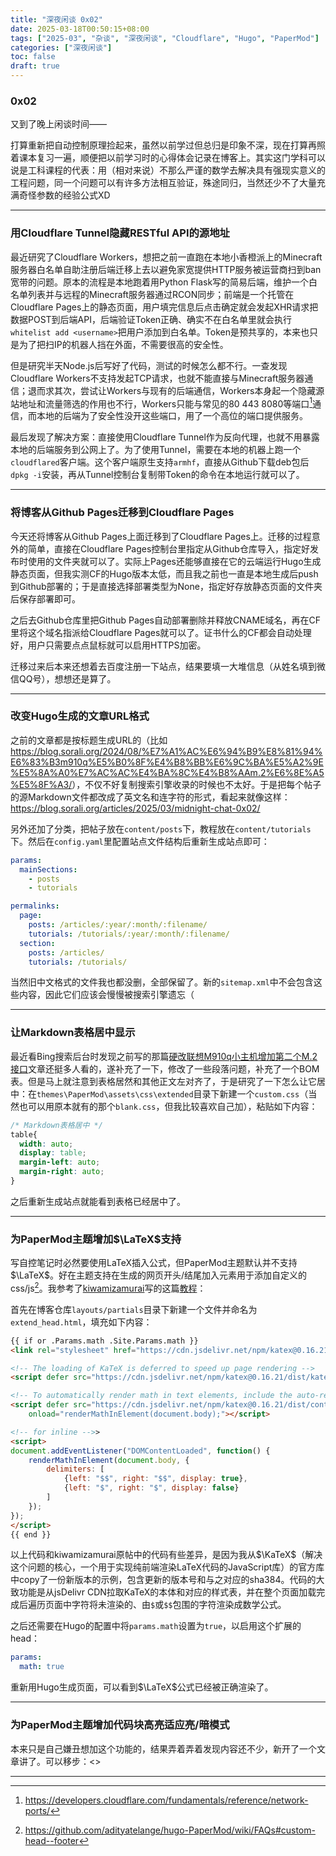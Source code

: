```yaml
---
title: "深夜闲谈 0x02"
date: 2025-03-18T00:50:15+08:00
tags: ["2025-03", "杂谈", "深夜闲谈", "Cloudflare", "Hugo", "PaperMod"]
categories: ["深夜闲谈"]
toc: false
draft: true
---
```


### 0x02

又到了晚上闲谈时间——

打算重新把自动控制原理捡起来，虽然以前学过但总归是印象不深，现在打算再照着课本复习一遍，顺便把以前学习时的心得体会记录在博客上。其实这门学科可以说是工科课程的代表：用（相对来说）不那么严谨的数学去解决具有强现实意义的工程问题，同一个问题可以有许多方法相互验证，殊途同归，当然还少不了大量充满奇怪参数的经验公式XD

---

### 用Cloudflare Tunnel隐藏RESTful API的源地址

最近研究了Cloudflare Workers，想把之前一直跑在本地小香橙派上的Minecraft服务器白名单自助注册后端迁移上去以避免家宽提供HTTP服务被运营商扫到ban宽带的问题。原本的流程是本地跑着用Python Flask写的简易后端，维护一个白名单列表并与远程的Minecraft服务器通过RCON同步；前端是一个托管在Cloudflare Pages上的静态页面，用户填完信息后点击确定就会发起XHR请求把数据POST到后端API，后端验证Token正确、确实不在白名单里就会执行`whitelist add <username>`把用户添加到白名单。Token是预共享的，本来也只是为了把扫IP的机器人挡在外面，不需要很高的安全性。

但是研究半天Node.js后写好了代码，测试的时候怎么都不行。一查发现Cloudflare Workers不支持发起TCP请求，也就不能直接与Minecraft服务器通信；退而求其次，尝试让Workers与现有的后端通信，Workers本身起一个隐藏源站地址和流量筛选的作用也不行，Workers只能与常见的80 443 8080等端口[^1]通信，而本地的后端为了安全性没开这些端口，用了一个高位的端口提供服务。

最后发现了解决方案：直接使用Cloudflare Tunnel作为反向代理，也就不用暴露本地的后端服务到公网上了。为了使用Tunnel，需要在本地的机器上跑一个`cloudflared`客户端。这个客户端原生支持`armhf`，直接从Github下载deb包后`dpkg -i`安装，再从Tunnel控制台复制带Token的命令在本地运行就可以了。

---

### 将博客从Github Pages迁移到Cloudflare Pages

今天还将博客从Github Pages上面迁移到了Cloudflare Pages上。迁移的过程意外的简单，直接在Cloudflare Pages控制台里指定从Github仓库导入，指定好发布时使用的文件夹就可以了。实际上Pages还能够直接在它的云端运行Hugo生成静态页面，但我实测CF的Hugo版本太低，而且我之前也一直是本地生成后push到Github部署的；于是直接选择部署类型为None，指定好存放静态页面的文件夹后保存部署即可。

之后去Github仓库里把Github Pages自动部署删除并释放CNAME域名，再在CF里将这个域名指派给Cloudflare Pages就可以了。证书什么的CF都会自动处理好，用户只需要点点鼠标就可以启用HTTPS加密。

迁移过来后本来还想着去百度注册一下站点，结果要填一大堆信息（从姓名填到微信QQ号），想想还是算了。

---

### 改变Hugo生成的文章URL格式

之前的文章都是按标题生成URL的（比如<https://blog.sorali.org/2024/08/%E7%A1%AC%E6%94%B9%E8%81%94%E6%83%B3m910q%E5%B0%8F%E4%B8%BB%E6%9C%BA%E5%A2%9E%E5%8A%A0%E7%AC%AC%E4%BA%8C%E4%B8%AAm.2%E6%8E%A5%E5%8F%A3/>），不仅不好复制搜索引擎收录的时候也不太好。于是把每个帖子的源Markdown文件都改成了英文名和连字符的形式，看起来就像这样：<https://blog.sorali.org/articles/2025/03/midnight-chat-0x02/>

另外还加了分类，把帖子放在`content/posts`下，教程放在`content/tutorials`下。然后在`config.yaml`里配置站点文件结构后重新生成站点即可：

```yaml
params:
  mainSections:
    - posts
    - tutorials

permalinks:
  page:
    posts: /articles/:year/:month/:filename/
    tutorials: /tutorials/:year/:month/:filename/
  section:
    posts: /articles/
    tutorials: /tutorials/
```

当然旧中文格式的文件我也都没删，全部保留了。新的`sitemap.xml`中不会包含这些内容，因此它们应该会慢慢被搜索引擎遗忘（

---

### 让Markdown表格居中显示

最近看Bing搜索后台时发现之前写的那篇[硬改联想M910q小主机增加第二个M.2接口](https://blog.sorali.org/articles/2024/08/add-second-m2-slot-on-lenovo-m910q/)文章还挺多人看的，遂补充了一下，修改了一些段落问题，补充了一个BOM表。但是马上就注意到表格居然和其他正文左对齐了，于是研究了一下怎么让它居中：在`themes\PaperMod\assets\css\extended`目录下新建一个`custom.css`（当然也可以用原本就有的那个`blank.css`，但我比较喜欢自己加），粘贴如下内容：

```css
/* Markdown表格居中 */
table{
  width: auto;
  display: table;
  margin-left: auto;
  margin-right: auto;
}
```

之后重新生成站点就能看到表格已经居中了。

---

### 为PaperMod主题增加$\LaTeX$支持

写自控笔记时必然要使用LaTeX插入公式，但PaperMod主题默认并不支持$\LaTeX$。好在主题支持在生成的网页开头/结尾加入元素用于添加自定义的css/js[^2]。我参考了[kiwamizamurai](https://github.com/kiwamizamurai)写的这篇[教程](https://kiwamizamurai.github.io/posts/2022-03-06/)：

首先在博客仓库`layouts/partials`目录下新建一个文件并命名为`extend_head.html`，填充如下内容：

```html
{{ if or .Params.math .Site.Params.math }}
<link rel="stylesheet" href="https://cdn.jsdelivr.net/npm/katex@0.16.21/dist/katex.min.css" integrity="sha384-zh0CIslj+VczCZtlzBcjt5ppRcsAmDnRem7ESsYwWwg3m/OaJ2l4x7YBZl9Kxxib" crossorigin="anonymous">

<!-- The loading of KaTeX is deferred to speed up page rendering -->
<script defer src="https://cdn.jsdelivr.net/npm/katex@0.16.21/dist/katex.min.js" integrity="sha384-Rma6DA2IPUwhNxmrB/7S3Tno0YY7sFu9WSYMCuulLhIqYSGZ2gKCJWIqhBWqMQfh" crossorigin="anonymous"></script>

<!-- To automatically render math in text elements, include the auto-render extension: -->
<script defer src="https://cdn.jsdelivr.net/npm/katex@0.16.21/dist/contrib/auto-render.min.js" integrity="sha384-hCXGrW6PitJEwbkoStFjeJxv+fSOOQKOPbJxSfM6G5sWZjAyWhXiTIIAmQqnlLlh" crossorigin="anonymous"
    onload="renderMathInElement(document.body);"></script>

<!-- for inline -->>
<script>
document.addEventListener("DOMContentLoaded", function() {
    renderMathInElement(document.body, {
        delimiters: [
            {left: "$$", right: "$$", display: true},
            {left: "$", right: "$", display: false}
        ]
    });
});
</script>
{{ end }}
```

以上代码和kiwamizamurai原帖中的代码有些差异，是因为我从$\KaTeX$（解决这个问题的核心，一个用于实现纯前端渲染LaTeX代码的JavaScript库）的官方库中copy了一份新版本的示例，包含更新的版本号和与之对应的sha384。代码的大致功能是从jsDelivr CDN拉取KaTeX的本体和对应的样式表，并在整个页面加载完成后遍历页面中字符将未渲染的、由`$`或`$$`包围的字符渲染成数学公式。

之后还需要在Hugo的配置中将`params.math`设置为`true`，以启用这个扩展的head：

```yaml
params:
  math: true
```

重新用Hugo生成页面，可以看到$\LaTeX$公式已经被正确渲染了。

---

### 为PaperMod主题增加代码块高亮适应亮/暗模式

本来只是自己嫌丑想加这个功能的，结果弄着弄着发现内容还不少，新开了一个文章讲了。可以移步：<>


---

[^1]:<https://developers.cloudflare.com/fundamentals/reference/network-ports/>
[^2]:<https://github.com/adityatelange/hugo-PaperMod/wiki/FAQs#custom-head--footer>
[^3]:<https://highlightjs.org/>
